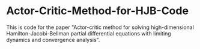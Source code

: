 # Actor-Critic-Method-for-HJB-Code
This is code for the paper "Actor-critic method for solving high-dimensional Hamilton-Jacobi-Bellman partial differential equations with limiting dynamics and convergence analysis".
